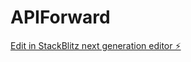 # APIForward

[Edit in StackBlitz next generation editor ⚡️](https://stackblitz.com/~/github.com/kvartiil/APIForward)